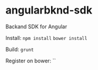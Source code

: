 # angularbknd-sdk
Backand SDK for Angular

Install:
`npm install`
`bower install`

Build:
`grunt`

Register on bower:
``


